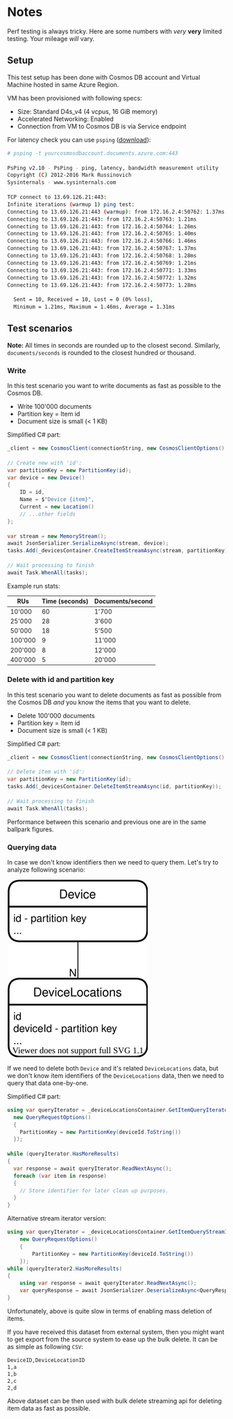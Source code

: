 # Notes

Perf testing is always tricky. Here are some
numbers with *very* **very** limited testing.
Your mileage *will* vary.

## Setup

This test setup has been done with Cosmos DB account and
Virtual Machine hosted in same Azure Region.

VM has been provisioned with following specs:

- Size: Standard D4s_v4 (4 vcpus, 16 GiB memory)
- Accelerated Networking: Enabled
- Connection from VM to Cosmos DB is via Service endpoint

For latency check you can use `psping` ([download](https://docs.microsoft.com/en-us/sysinternals/downloads/psping)):

```bash
# psping -t yourcosmosdbaccount.documents.azure.com:443

PsPing v2.10 - PsPing - ping, latency, bandwidth measurement utility
Copyright (C) 2012-2016 Mark Russinovich
Sysinternals - www.sysinternals.com

TCP connect to 13.69.126.21:443:
Infinite iterations (warmup 1) ping test:
Connecting to 13.69.126.21:443 (warmup): from 172.16.2.4:50762: 1.37ms
Connecting to 13.69.126.21:443: from 172.16.2.4:50763: 1.21ms
Connecting to 13.69.126.21:443: from 172.16.2.4:50764: 1.26ms
Connecting to 13.69.126.21:443: from 172.16.2.4:50765: 1.40ms
Connecting to 13.69.126.21:443: from 172.16.2.4:50766: 1.46ms
Connecting to 13.69.126.21:443: from 172.16.2.4:50767: 1.37ms
Connecting to 13.69.126.21:443: from 172.16.2.4:50768: 1.28ms
Connecting to 13.69.126.21:443: from 172.16.2.4:50769: 1.21ms
Connecting to 13.69.126.21:443: from 172.16.2.4:50771: 1.33ms
Connecting to 13.69.126.21:443: from 172.16.2.4:50772: 1.32ms
Connecting to 13.69.126.21:443: from 172.16.2.4:50773: 1.28ms

  Sent = 10, Received = 10, Lost = 0 (0% loss),
  Minimum = 1.21ms, Maximum = 1.46ms, Average = 1.31ms
```

## Test scenarios

**Note:** All times in seconds are rounded up to the closest second.
Similarly, `documents/seconds` is rounded to the closest hundred or thousand.

### Write

In this test scenario you want to write documents as fast as possible to the Cosmos DB.

- Write 100'000 documents
- Partition key = Item id
- Document size is small (< 1 KB)

Simplified C# part:

```csharp
_client = new CosmosClient(connectionString, new CosmosClientOptions() { AllowBulkExecution = true });

// Create new with 'id':
var partitionKey = new PartitionKey(id);
var device = new Device()
{
    ID = id,
    Name = $"Device {item}",
    Current = new Location()
    // ...other fields
};

var stream = new MemoryStream();
await JsonSerializer.SerializeAsync(stream, device);
tasks.Add(_devicesContainer.CreateItemStreamAsync(stream, partitionKey));

// Wait processing to finish
await Task.WhenAll(tasks);
```

Example run stats:

| RUs     | Time (seconds) | Documents/second |
|---------|----------------|------------------|
| 10'000  | 60             | 1'700            |
| 25'000  | 28             | 3'600            |
| 50'000  | 18             | 5'500            |
| 100'000 | 9              | 11'000           |
| 200'000 | 8              | 12'000           |
| 400'000 | 5              | 20'000           |

### Delete with id and partition key

In this test scenario you want to delete documents as fast as possible from the Cosmos DB
*and* you know the items that you want to delete. 

- Delete 100'000 documents
- Partition key = Item id
- Document size is small (< 1 KB)

Simplified C# part:

```csharp
_client = new CosmosClient(connectionString, new CosmosClientOptions() { AllowBulkExecution = true });

// Delete item with 'id':
var partitionKey = new PartitionKey(id);
tasks.Add(_devicesContainer.DeleteItemStreamAsync(id, partitionKey));

// Wait processing to finish
await Task.WhenAll(tasks);
```

Performance between this scenario and previous one are in the same ballpark figures.

### Querying data

In case we don't know identifiers then we need to query them.
Let's try to analyze following scenario:

![Data relationships](relation.drawio.svg)

If we need to delete both `Device` and it's related `DeviceLocations` data,
but we don't know item identifiers of the `DeviceLocations` data, then we need
to query that data one-by-one.

Simplified C# part:

```csharp
using var queryIterator = _deviceLocationsContainer.GetItemQueryIterator<QueryResponseID>("SELECT c.id FROM c", null,
  new QueryRequestOptions()
  {
    PartitionKey = new PartitionKey(deviceId.ToString())
  });

while (queryIterator.HasMoreResults)
{
  var response = await queryIterator.ReadNextAsync();
  foreach (var item in response)
  {
    // Store identifier for later clean up purposes.
  }
}
```

Alternative stream iterator version:

```csharp
using var queryIterator = _deviceLocationsContainer.GetItemQueryStreamIterator("SELECT c.id FROM c", null,
    new QueryRequestOptions()
    {
        PartitionKey = new PartitionKey(deviceId.ToString())
    });
while (queryIterator2.HasMoreResults)
{
    using var response = await queryIterator.ReadNextAsync();
    var queryResponse = await JsonSerializer.DeserializeAsync<QueryResponse>(response.Content);
}
```

Unfortunately, above is quite slow in terms of enabling mass deletion of items.

If you have received this dataset from external system, then you might want to get export from
the source system to ease up the bulk delete. It can be as simple as following `CSV`:

```csv
DeviceID,DeviceLocationID
1,a
1,b
2,c
2,d
```

Above dataset can be then used with bulk delete streaming api for deleting
item data as fast as possible.
